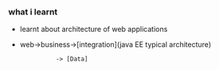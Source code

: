 ### what i learnt
- learnt about architecture of web applications

- web->business->[integration](java EE typical architecture)
                   
                -> [Data]
